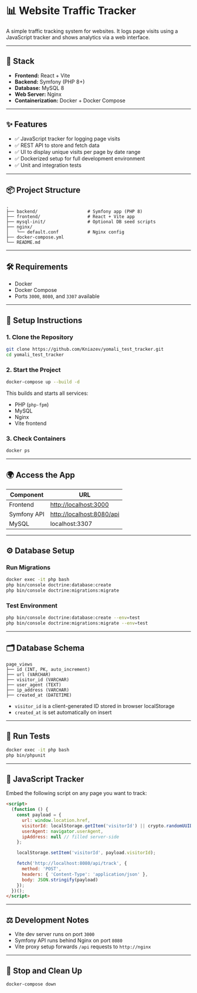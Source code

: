 # 📊 Website Traffic Tracker

A simple traffic tracking system for websites. It logs page visits using a JavaScript tracker and shows analytics via a web interface.

---

## 🧱 Stack

- **Frontend:** React + Vite
- **Backend:** Symfony (PHP 8+)
- **Database:** MySQL 8
- **Web Server:** Nginx
- **Containerization:** Docker + Docker Compose

---

## ✨ Features

- ✅ JavaScript tracker for logging page visits
- ✅ REST API to store and fetch data
- ✅ UI to display unique visits per page by date range
- ✅ Dockerized setup for full development environment
- ✅ Unit and integration tests

---

## 📦 Project Structure

```
.
├── backend/                   # Symfony app (PHP 8)
├── frontend/                  # React + Vite app
├── mysql-init/                # Optional DB seed scripts
├── nginx/
│   └── default.conf           # Nginx config
├── docker-compose.yml
└── README.md
```

---

## 🛠 Requirements

- Docker
- Docker Compose
- Ports `3000`, `8080`, and `3307` available

---

## 🔧 Setup Instructions

### 1. Clone the Repository

```bash
git clone https://github.com/Kniazev/yomali_test_tracker.git
cd yomali_test_tracker
```

### 2. Start the Project

```bash
docker-compose up --build -d
```

This builds and starts all services:

- PHP (`php-fpm`)
- MySQL
- Nginx
- Vite frontend

### 3. Check Containers

```bash
docker ps
```

---

## 🌍 Access the App

| Component   | URL                                                    |
| ----------- | ------------------------------------------------------ |
| Frontend    | [http://localhost:3000](http://localhost:3000)         |
| Symfony API | [http://localhost:8080/api](http://localhost:8080/api) |
| MySQL       | localhost:3307                                         |

---

## ⚙️ Database Setup

### Run Migrations

```bash
docker exec -it php bash
php bin/console doctrine:database:create
php bin/console doctrine:migrations:migrate
```

### Test Environment

```bash
php bin/console doctrine:database:create --env=test
php bin/console doctrine:migrations:migrate --env=test
```

---

## 🗂 Database Schema

```
page_views
├── id (INT, PK, auto_increment)
├── url (VARCHAR)
├── visitor_id (VARCHAR)
├── user_agent (TEXT)
├── ip_address (VARCHAR)
├── created_at (DATETIME)
```

- `visitor_id` is a client-generated ID stored in browser localStorage
- `created_at` is set automatically on insert

---

## 🧪 Run Tests

```bash
docker exec -it php bash
php bin/phpunit
```

---

## 📡 JavaScript Tracker

Embed the following script on any page you want to track:

```html
<script>
  (function () {
    const payload = {
      url: window.location.href,
      visitorId: localStorage.getItem('visitorId') || crypto.randomUUID(),
      userAgent: navigator.userAgent,
      ipAddress: null // filled server-side
    };

    localStorage.setItem('visitorId', payload.visitorId);

    fetch('http://localhost:8080/api/track', {
      method: 'POST',
      headers: { 'Content-Type': 'application/json' },
      body: JSON.stringify(payload)
    });
  })();
</script>
```

---

## ⚖️ Development Notes

- Vite dev server runs on port `3000`
- Symfony API runs behind Nginx on port `8080`
- Vite proxy setup forwards `/api` requests to `http://nginx`

---

## 🧹 Stop and Clean Up

```bash
docker-compose down
```

